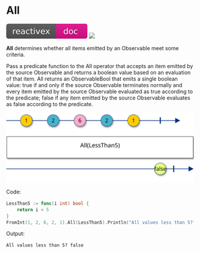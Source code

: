 # All

[![](../rxdoc.svg)](http://reactivex.io/documentation/operators/all.html)
[![](https://godoc.org/github.com/reactivego/rx/test/All?status.png)](http://godoc.org/github.com/reactivego/rx/test/All)

**All** determines whether all items emitted by an Observable meet some
criteria.

Pass a predicate function to the All operator that accepts an item emitted
by the source Observable and returns a boolean value based on an
evaluation of that item. All returns an ObservableBool that emits a single
boolean value: true if and only if the source Observable terminates
normally and every item emitted by the source Observable evaluated as
true according to the predicate; false if any item emitted by the source
Observable evaluates as false according to the predicate.

<!--
marble marble
{
	source a:                 +-1-2-6-2-1-|
	operator All(Less<Than5): +-----------(false)|
}
-->
![All](marble.svg)

Code:
```go
LessThan5 := func(i int) bool {
	return i < 5
}
FromInt(1, 2, 6, 2, 1).All(LessThan5).Println("All values less than 5?")
```

Output:
```
All values less than 5? false
```
